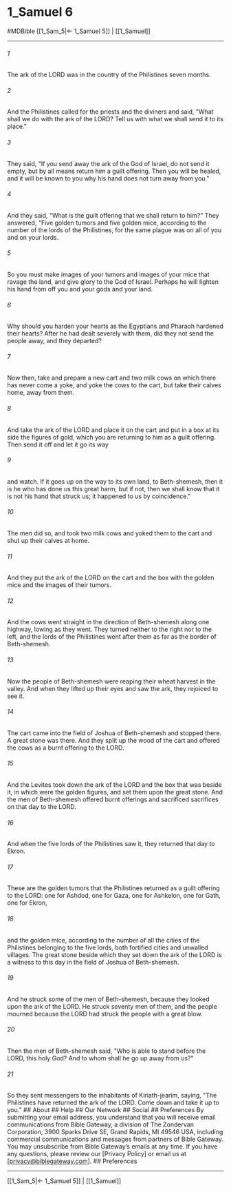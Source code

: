 # 1_Samuel 6
#MDBible
[[1_Sam_5|← 1_Samuel 5]] | [[1_Samuel]]

***






###### 1 


The ark of the LORD was in the country of the Philistines seven months. 





###### 2 


And the Philistines called for the priests and the diviners and said, "What shall we do with the ark of the LORD? Tell us with what we shall send it to its place." 





###### 3 


They said, "If you send away the ark of the God of Israel, do not send it empty, but by all means return him a guilt offering. Then you will be healed, and it will be known to you why his hand does not turn away from you." 





###### 4 


And they said, "What is the guilt offering that we shall return to him?" They answered, "Five golden tumors and five golden mice, according to the number of the lords of the Philistines, for the same plague was on all of you and on your lords. 





###### 5 


So you must make images of your tumors and images of your mice that ravage the land, and give glory to the God of Israel. Perhaps he will lighten his hand from off you and your gods and your land. 





###### 6 


Why should you harden your hearts as the Egyptians and Pharaoh hardened their hearts? After he had dealt severely with them, did they not send the people away, and they departed? 





###### 7 


Now then, take and prepare a new cart and two milk cows on which there has never come a yoke, and yoke the cows to the cart, but take their calves home, away from them. 





###### 8 


And take the ark of the LORD and place it on the cart and put in a box at its side the figures of gold, which you are returning to him as a guilt offering. Then send it off and let it go its way 





###### 9 


and watch. If it goes up on the way to its own land, to Beth-shemesh, then it is he who has done us this great harm, but if not, then we shall know that it is not his hand that struck us; it happened to us by coincidence." 





###### 10 


The men did so, and took two milk cows and yoked them to the cart and shut up their calves at home. 





###### 11 


And they put the ark of the LORD on the cart and the box with the golden mice and the images of their tumors. 





###### 12 


And the cows went straight in the direction of Beth-shemesh along one highway, lowing as they went. They turned neither to the right nor to the left, and the lords of the Philistines went after them as far as the border of Beth-shemesh. 





###### 13 


Now the people of Beth-shemesh were reaping their wheat harvest in the valley. And when they lifted up their eyes and saw the ark, they rejoiced to see it. 





###### 14 


The cart came into the field of Joshua of Beth-shemesh and stopped there. A great stone was there. And they split up the wood of the cart and offered the cows as a burnt offering to the LORD. 





###### 15 


And the Levites took down the ark of the LORD and the box that was beside it, in which were the golden figures, and set them upon the great stone. And the men of Beth-shemesh offered burnt offerings and sacrificed sacrifices on that day to the LORD. 





###### 16 


And when the five lords of the Philistines saw it, they returned that day to Ekron. 





###### 17 


These are the golden tumors that the Philistines returned as a guilt offering to the LORD: one for Ashdod, one for Gaza, one for Ashkelon, one for Gath, one for Ekron, 





###### 18 


and the golden mice, according to the number of all the cities of the Philistines belonging to the five lords, both fortified cities and unwalled villages. The great stone beside which they set down the ark of the LORD is a witness to this day in the field of Joshua of Beth-shemesh. 





###### 19 


And he struck some of the men of Beth-shemesh, because they looked upon the ark of the LORD. He struck seventy men of them, and the people mourned because the LORD had struck the people with a great blow. 





###### 20 


Then the men of Beth-shemesh said, "Who is able to stand before the LORD, this holy God? And to whom shall he go up away from us?" 





###### 21 


So they sent messengers to the inhabitants of Kiriath-jearim, saying, "The Philistines have returned the ark of the LORD. Come down and take it up to you." ## About ## Help ## Our Network ## Social ## Preferences By submitting your email address, you understand that you will receive email communications from Bible Gateway, a division of The Zondervan Corporation, 3900 Sparks Drive SE, Grand Rapids, MI 49546 USA, including commercial communications and messages from partners of Bible Gateway. You may unsubscribe from Bible Gateway&rsquo;s emails at any time. If you have any questions, please review our [Privacy Policy] or email us at [privacy@biblegateway.com]. ## Preferences

***

[[1_Sam_5|← 1_Samuel 5]] | [[1_Samuel]]
